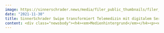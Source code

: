 ```yaml
---
image: https://sinnerschrader.news/media/filer_public_thumbnails/filer_public/cd/83/cd83e0d9-fb97-402b-add9-185888376d0b/sinnerschrader_adac_app_swipe_480x288.jpg__480x288_q85_crop_subsampling-2_upscale.jpg
date: "2021-11-30"
title: SinnerSchrader Swipe transformiert Telemedizin mit digitalem Service für ADAC
content: <div class="newsbody"><h4><em>Medienhintergrund</em></h4><p><em>Die Digitalagentur entwickelt für den ADAC mit einer Medical App einen permanenten, ortsunabhängigen ärztlichen Ratgeber via Smartphone</em></p><p>Die Accenture Interactive-Tochter SinnerSchrader zeichnet für die digitale Transformation neuer Produkte und Services des ADAC mitverantwortlich. Das Mobile Studio SinnerSchrader Swipe entwickelte nun für den ADAC mit einer Medical App den Zugang zu einem mobilen 365-Tage-Ärzteservice, und steigt damit in den zukunftsorientierten Bereich der Telemedizin ein. Der ortsunabhängige ärztliche Ratgeber für das Smartphone passt sich einem veränderten digitalen Nutzungsverhalten an und entspricht u. a. den neuen Reisebedürfnissen vieler ADAC-Mitglieder.</p><p>Die Digitalisierung der Health-Care-Branche ist auch durch die Pandemie stark beschleunigt worden, vor allem was die Verfügbarkeit von Diensten angeht. Um künftig weder an Ort noch an Zeit gebunden zu sein, sind für eine individuelle medizinische Diagnostik innovative Methoden im Rahmen von Telemedizin notwendig. Die native Smartphone App von SinnerSchrader Swipe für den ADAC erlaubt es dem reisenden Nutzer, durch eine intuitive und zweckmäßige User Experience mühelos und schnell einen Termin mit einem Arzt zu vereinbaren und auf Wunsch via Videotelefonie oder per Telefonat in Kontakt zu treten. Für die Dokumentation des medizinischen Falles, können Symptome in der App per Text und begleitend durch Bilder oder Filmaufnahmen bei der Terminerstellung geteilt werden, damit sich die Mediziner ein umfassendes Bild machen bzw. eine Erst-Einschätzung abgeben können. Die Daten werden zu jeder Zeit effizient und unter Einhaltung der geltenden Datenschutzregeln über eine sichere Verbindung zur Verfügung gestellt.</p><p>Ab sofort können ADAC Premium-Mitglieder und Inhaber einer ADAC Auslandskranken-Versicherung den digitalen Service während ihrer Auslandsreise nutzen.</p><p>Die App wird in Zusammenarbeit mit dem Telemedizinanbieter Medgate Deutschland realisiert.</p><p></p><p><a class="news-backlink" href="/de/"><svg class="svg-ico svg-ico--arrow-left"><use xlink&#58;href="#arrow-down"></use></svg>Zurück zur Presse Übersicht</a></p></div>
---
```

